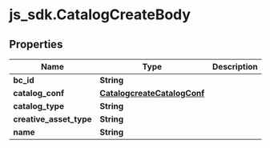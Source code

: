 # js_sdk.CatalogCreateBody

## Properties
Name | Type | Description | Notes
------------ | ------------- | ------------- | -------------
**bc_id** | **String** |  | [required] 
**catalog_conf** | [**CatalogcreateCatalogConf**](CatalogcreateCatalogConf.md) |  | [required] 
**catalog_type** | **String** |  | [required] 
**creative_asset_type** | **String** |  | [optional] 
**name** | **String** |  | [required] 
